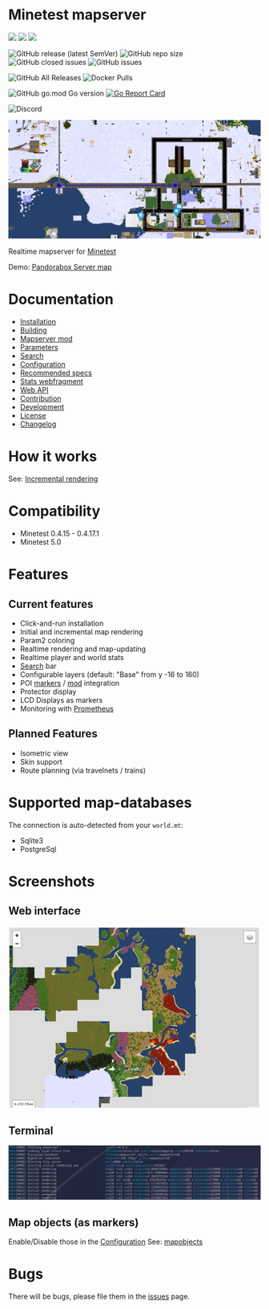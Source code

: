 Minetest mapserver
=======


![](https://github.com/minetest-mapserver/mapserver/workflows/jshint/badge.svg)
![](https://github.com/minetest-mapserver/mapserver/workflows/go-test/badge.svg)
![](https://github.com/minetest-mapserver/mapserver/workflows/integration-test/badge.svg)

![GitHub release (latest SemVer)](https://img.shields.io/github/v/release/minetest-mapserver/mapserver)
![GitHub repo size](https://img.shields.io/github/repo-size/minetest-mapserver/mapserver.svg)
![GitHub closed issues](https://img.shields.io/github/issues-closed/minetest-mapserver/mapserver.svg)
![GitHub issues](https://img.shields.io/github/issues/minetest-mapserver/mapserver)

![GitHub All Releases](https://img.shields.io/github/downloads/minetest-mapserver/mapserver/total)
![Docker Pulls](https://img.shields.io/docker/pulls/minetestmapserver/mapserver)

![GitHub go.mod Go version](https://img.shields.io/github/go-mod/go-version/minetest-mapserver/mapserver)
[![Go Report Card](https://goreportcard.com/badge/github.com/minetest-mapserver/mapserver)](https://goreportcard.com/report/github.com/minetest-mapserver/mapserver)

![Discord](https://img.shields.io/discord/698199207047331864)

<img src="./doc/pics/General_map_preview.png">

Realtime mapserver for [Minetest](https://minetest.net)

Demo: [Pandorabox Server map](https://pandorabox.io/map/#-1782.25/493.5/10)

# Documentation

* [Installation](doc/install.md)
* [Building](doc/building.md)
* [Mapserver mod](doc/mod.md)
* [Parameters](doc/params.md)
* [Search](doc/search.md)
* [Configuration](doc/config.md)
* [Recommended specs](doc/recommended_specs.md)
* [Stats webfragment](doc/stats_webfragment.md)
* [Web API](doc/api.md)
* [Contribution](doc/contrib.md)
* [Development](doc/dev.md)
* [License](doc/license.md)
* [Changelog](doc/changelog.md)

# How it works

See: [Incremental rendering](doc/incrementalrendering.md)

# Compatibility

* Minetest 0.4.15 - 0.4.17.1
* Minetest 5.0

# Features

## Current features

* Click-and-run installation
* Initial and incremental map rendering
* Param2 coloring
* Realtime rendering and map-updating
* Realtime player and world stats
* [Search](doc/search.md) bar
* Configurable layers (default: "Base" from y -16 to 160)
* POI [markers](doc/mapobjects.md) / [mod](doc/mod.md) integration
* Protector display
* LCD Displays as markers
* Monitoring with [Prometheus](doc/prometheus.md)

## Planned Features

* Isometric view
* Skin support
* Route planning (via travelnets / trains)

# Supported map-databases
The connection is auto-detected from your `world.mt`:

* Sqlite3
* PostgreSql

# Screenshots

## Web interface
<img src="./pics/web.png">

## Terminal
<img src="./pics/terminal.png">

## Map objects (as markers)
Enable/Disable those in the [Configuration](doc/config.md)
See:  [mapobjects](doc/mapobjects.md)


# Bugs

There will be bugs, please file them in the [issues](./issues) page.
